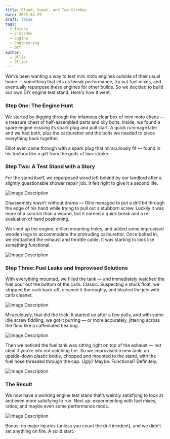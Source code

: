 ```yaml
---
title: Blood, Sweat, and Two-Strokes
date: 2025-04-29
draft: false
tags:
  - Injury
  - 2-Stroke
  - Engine
  - Engineering
  - DIY
author:
  - Ollie
  - Elliot
---
```


We’ve been wanting a way to test mini moto engines outside of their usual home — something that lets us tweak performance, try out fuel mixes, and eventually repurpose these engines for other builds. So we decided to build our own DIY engine test stand. Here's how it went.

### Step One: The Engine Hunt

We started by digging through the infamous clear box of mini moto chaos — a treasure chest of half-assembled parts and oily bolts. Inside, we found a spare engine missing its spark plug and pull start. A quick rummage later and we had both, plus the carburettor and the bolts we needed to piece everything back together.

Elliot even came through with a spark plug that miraculously fit — found in his toolbox like a gift from the gods of two-stroke.

### Step Two: A Test Stand with a Story

For the stand itself, we repurposed wood left behind by our landlord after a slightly questionable shower repair job. It felt right to give it a second life.

![Image Description](/images/5b1fe1a0005b74ee38ef38b037ce48663bf852289ef672d69000a68081cb46db.webp)

Disassembly wasn’t without drama — Ollie managed to put a drill bit through the edge of his hand while trying to pull out a stubborn screw. Luckily it was more of a scratch than a wound, but it earned a quick break and a re-evaluation of hand positioning.

We lined up the engine, drilled mounting holes, and added some improvised wooden legs to accommodate the protruding carburettor. Once bolted in, we reattached the exhaust and throttle cable. It was starting to look like something functional.

![Image Description](/images/294c5463ef17cfa14739afb1f4e28fdacc2c1ffa08a09d4c1d666cbfbdddcbd1.webp)

### Step Three: Fuel Leaks and Improvised Solutions

With everything mounted, we filled the tank — and immediately watched the fuel pour out the bottom of the carb. Classic. Suspecting a stuck float, we stripped the carb back off, cleaned it thoroughly, and blasted the jets with carb cleaner.

![Image Description](/images/4559f3f73153956282ebd18e2bf5743cc82ce9d33848f313325af1eaf9a6ef4a.webp)

Miraculously, that did the trick. It started up after a few pulls, and with some idle screw fiddling, we got it purring — or more accurately, jittering across the floor like a caffeinated hex bug.

![Image Description](/images/65bce75cc781bbb579a91aa30265e08fefe08f1656aca4bef4890632b5aea0c2.webp)

Then we noticed the fuel tank was sitting right on top of the exhaust — not ideal if you’re into not catching fire. So we improvised a new tank: an upside-down plastic bottle, chopped and mounted to the stand, with the fuel hose threaded through the cap. Ugly? Maybe. Functional? Definitely.

![Image Description](/images/b9f1bcbe0265e62d5bbfbee54302f7b50008141a9f889f749faf74fb8028ce76.webp)
### The Result

We now have a working engine test stand that’s weirdly satisfying to look at and even more satisfying to run. Next up: experimenting with fuel mixes, ratios, and maybe even some performance mods.

![Image Description](/images/9e83a091bb24aaa0fa507c23f807757719637349d7319a380096dc2c5f534b1a.webp)

Bonus: no major injuries (unless you count the drill incident), and we didn’t set anything on fire. A solid start.
